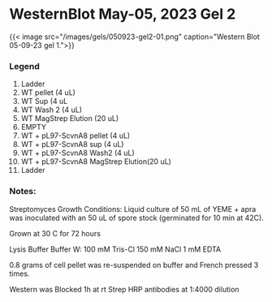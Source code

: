 # WesternBlot May-05, 2023 Gel 2


{{< image src="/images/gels/050923-gel2-01.png" caption="Western Blot 05-09-23 gel 1.">}}

### Legend
  1. Ladder
  2. WT pellet (4 uL)
  3. WT Sup (4 uL
  4. WT Wash 2 (4 uL)
  5. WT MagStrep Elution (20 uL)
  6. EMPTY
  7. WT + pL97-ScvnA8 pellet (4 uL)
  8. WT + pL97-ScvnA8 sup (4 uL)
  9. WT + pL97-ScvnA8 Wash2 (4 uL)
  10. WT + pL97-ScvnA8 MagStrep Elution(20 uL)
  11. Ladder

### Notes:

Streptomyces Growth Conditions:
Liquid culture of 50 mL of YEME + apra was inoculated with an 50 uL of spore stock (germinated for 10 min at 42C).

Grown at 30 C for 72 hours

Lysis Buffer Buffer W:
100 mM Tris-Cl
150 mM NaCl
     1 mM EDTA

0.8 grams of cell pellet was re-suspended on  buffer and French pressed 3 times.

Western was Blocked 1h at rt
Strep HRP antibodies at 1:4000 dilution
<!--more-->

